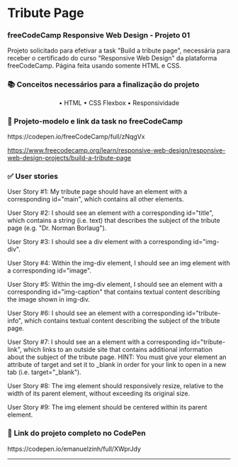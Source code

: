 # Tribute Page
<h3>freeCodeCamp Responsive Web Design - Projeto 01</h3>
<p>Projeto solicitado para efetivar a task "Build a tribute page", necessária para receber o certificado do curso "Responsive Web Design" da plataforma freeCodeCamp. Página feita usando somente HTML e CSS.</p>


<h3>📚 Conceitos necessários para a finalização do projeto</h3>
<p align="center">
  • HTML
  • CSS Flexbox
  • Responsividade
</p>

<h3>🏁 Projeto-modelo e link da task no freeCodeCamp</h3>
https://codepen.io/freeCodeCamp/full/zNqgVx

https://www.freecodecamp.org/learn/responsive-web-design/responsive-web-design-projects/build-a-tribute-page

<h3>✅ User stories</h3>
User Story #1: My tribute page should have an element with a corresponding id="main", which contains all other elements.

User Story #2: I should see an element with a corresponding id="title", which contains a string (i.e. text) that describes the subject of the tribute page (e.g. "Dr. Norman Borlaug").

User Story #3: I should see a div element with a corresponding id="img-div".

User Story #4: Within the img-div element, I should see an img element with a corresponding id="image".

User Story #5: Within the img-div element, I should see an element with a corresponding id="img-caption" that contains textual content describing the image shown in img-div.

User Story #6: I should see an element with a corresponding id="tribute-info", which contains textual content describing the subject of the tribute page.

User Story #7: I should see an a element with a corresponding id="tribute-link", which links to an outside site that contains additional information about the subject of the tribute page. HINT: You must give your element an attribute of target and set it to _blank in order for your link to open in a new tab (i.e. target="_blank").

User Story #8: The img element should responsively resize, relative to the width of its parent element, without exceeding its original size.

User Story #9: The img element should be centered within its parent element.

<h3>🏁 Link do projeto completo no CodePen</h3>
https://codepen.io/emanuelzinh/full/XWprJdy
<hr>
